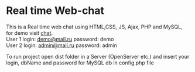 # Real time Web-chat

This is a Real time web chat using HTML,CSS, JS, Ajax, PHP and MySQL,
for demo visit <a href='https://khann.h1n.ru' target="blank">chat</a>. </br>
User 1 login: demo@mail.ru
       password: demo
</br>
User 2 login: admin@mail.ru
       password: admin


To run project open dist folder in a Server (OpenServer etc.) and insert your login, dbName and password for MySQL db in config.php file
